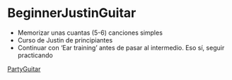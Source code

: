 # BeginnerJustinGuitar

- Memorizar unas cuantas (5-6) canciones simples
- Curso de Justin de principiantes
- Continuar con ‘Ear training’ antes de pasar al intermedio. Eso sí, seguir practicando

[PartyGuitar](BeginnerJustinGuitar%20235aefbce39a486f82070d6d7a277e1d/PartyGuitar%20837f791eaf3f4beaab14d26a7e944a4d.md)